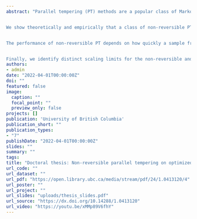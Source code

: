 ```yaml
---
abstract: "Parallel tempering (PT) methods are a popular class of Markov chain Monte Carlo schemes used to sample complex high-dimensional probability distributions. They rely on a collection of $N$ interacting auxiliary chains targeting tempered versions of the target distribution to improve the exploration of the state-space. We provide here a new perspective on these highly parallel algorithms and their tuning by identifying and formalizing a sharp divide in the behaviour and performance of reversible versus non-reversible PT schemes.  


We show theoretically and empirically that a class of non-reversible PT methods dominates its reversible counterparts. These results are exploited to identify the optimal annealing schedule for non-reversible PT and to develop an iterative scheme approximating this schedule. The proposed methodology is applicable to sample from a distribution π₁ with respect to a reference distribution π₀, and to compute normalizing constants. We provide a wide range of numerical examples supporting our theoretical and methodological contributions.  


The performance of non-reversible PT depends on how quickly a sample from the reference distribution makes its way to the target, which in turn depends on the particular path of annealing distributions. Traditionally PT has used only simple paths constructed from convex combinations of the reference and target log-densities; we demonstrate that this path performs poorly in the setting where the reference and target are nearly mutually singular. To address this issue, we expand the framework of PT to general families of paths, formulate the choice of a path as an optimization problem that admits tractable gradient estimates, and propose a flexible new family of spline interpolation paths for use in practice. We show that PT induces a geometry on the space of probability distributions and characterize these optimal paths as length minimizing geodesics between π₀ and π₁. Theoretical and empirical results demonstrate that our proposed methodology breaks previously-established upper-performance limits for traditional linear paths.  


Finally, we identify distinct scaling limits for the non-reversible and reversible schemes, the former being a piecewise-deterministic Markov process and the latter a diffusion"
authors:
- admin
date: "2022-04-01T00:00:00Z"
doi: ""
featured: false
image:
  caption: ""
  focal_point: ""
  preview_only: false
projects: []
publication: 'University of British Columbia'
publication_short: ""
publication_types:
- "7"
publishDate: "2022-04-01T00:00:00Z"
slides: ""
summary: ""
tags:
title: "Doctoral thesis: Non-reversible parallel tempering on optimized paths"
url_code: ""
url_dataset: ""
url_pdf: "https://open.library.ubc.ca/media/stream/pdf/24/1.0413120/4"
url_poster: ""
url_project: ""
url_slides: "uploads/thesis_slides.pdf"
url_source: "https://dx.doi.org/10.14288/1.0413120"
url_video: "https://youtu.be/xMMp89V6fhY"
---
```





